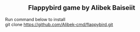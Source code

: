<h2 style="text-align: center;">Flappybird game by Alibek Baiseiit</h2>

Run command below to install<br>
git clone https://github.com/Alibek-cmd/flappybird.git
